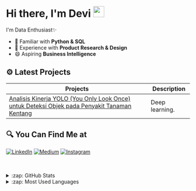#  Hi there, I'm Devi <img src="https://github.com/TheDudeThatCode/TheDudeThatCode/blob/master/Assets/Hi.gif" width="30px">

I'm Data Enthusiast✨ 

- 👀 Familiar with **Python & SQL**
- 🤔 Experience with **Product Research & Design**
- 😄 Aspiring **Business Intelligence**

## ⚙ Latest Projects
| Projects | Description |
| ----------- | ----------- |
| [Analisis Kinerja YOLO (You Only Look Once) untuk Deteksi Objek pada Penyakit Tanaman Kentang](https://) | Deep learning. |



## 🔍 You Can Find Me at
<p>
  <a href="https://www.linkedin.com/in/devi-luthfitaningrum-555338195/" target="_blank"><img alt="LinkedIn" src="https://img.shields.io/badge/LINKED%20IN-8A2BE2" /></a>  
  <a href="mailto:luthfitaningrum@gmail.com" target="_blank"><img alt="Medium" src="https://img.shields.io/badge/EMAIL-8A2BE2" /></a>
  <a href="https://instagram.com/devi_luthf24" target="_blank"><img alt="Instagram" src="https://img.shields.io/badge/INSTAGRAM-8A2BE2" /></a>  
</p>

<br />
<br />

<details>
  <summary>:zap: GitHub Stats</summary>

  <img align="left" alt="Devi's GitHub Stats" src="https://github-readme-stats.vercel.app/api?username=deviluthfitaningrum1&show_icons=true&theme=calm" />

</details>


<details>
  <summary>:zap: Most Used Languages</summary>

  <img align="left" alt="Devi's GitHub Top Languages" src="https://github-readme-stats.vercel.app/api/top-langs/?username=deviluthfitaningrum1&show_icons=true&theme=calm" />

</details>

<!--
**deviluthfitaningrum1/deviluthfitaningrum1** is a ✨ _special_ ✨ repository because its `README.md` (this file) appears on your GitHub profile.

Here are some ideas to get you started:

- 🔭 I’m currently working on ...
- 🌱 I’m currently learning ...
- 👯 I’m looking to collaborate on ...
- 🤔 I’m looking for help with ...
- 💬 Ask me about ...
- 📫 How to reach me: ...
- 😄 Pronouns: ...
- ⚡ Fun fact: ...
-->
